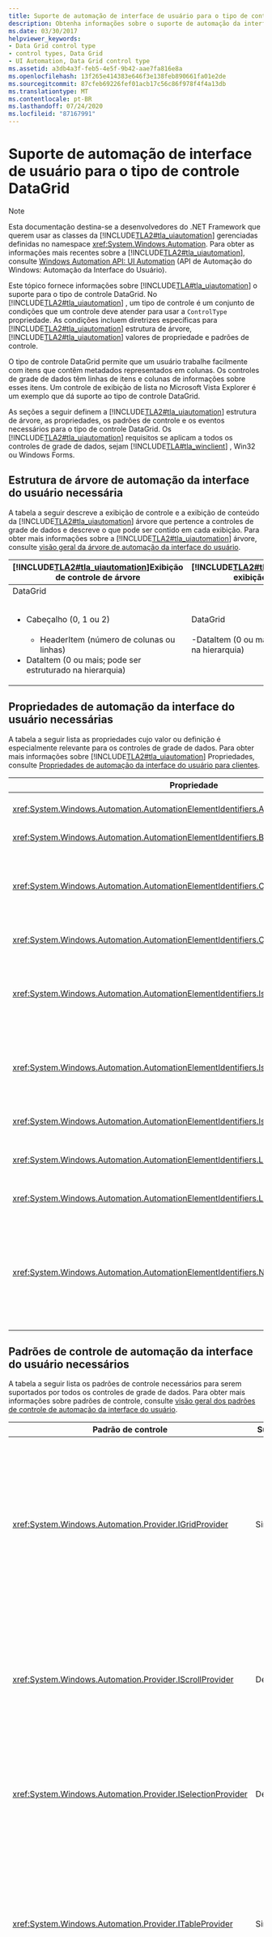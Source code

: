 ```yaml
---
title: Suporte de automação de interface de usuário para o tipo de controle DataGrid
description: Obtenha informações sobre o suporte de automação da interface do usuário para o tipo de controle DataGrid. Aprenda a estrutura de árvore, as propriedades, os padrões de controle e os eventos necessários.
ms.date: 03/30/2017
helpviewer_keywords:
- Data Grid control type
- control types, Data Grid
- UI Automation, Data Grid control type
ms.assetid: a3db4a3f-feb5-4e5f-9b42-aae7fa816e8a
ms.openlocfilehash: 13f265e414383e646f3e138feb890661fa01e2de
ms.sourcegitcommit: 87cfeb69226fef01acb17c56c86f978f4f4a13db
ms.translationtype: MT
ms.contentlocale: pt-BR
ms.lasthandoff: 07/24/2020
ms.locfileid: "87167991"
---
```

# <a name="ui-automation-support-for-the-datagrid-control-type"></a>Suporte de automação de interface de usuário para o tipo de controle DataGrid
> [!NOTE]
> Esta documentação destina-se a desenvolvedores do .NET Framework que querem usar as classes da [!INCLUDE[TLA2#tla_uiautomation](../../../includes/tla2sharptla-uiautomation-md.md)] gerenciadas definidas no namespace <xref:System.Windows.Automation>. Para obter as informações mais recentes sobre a [!INCLUDE[TLA2#tla_uiautomation](../../../includes/tla2sharptla-uiautomation-md.md)], consulte [Windows Automation API: UI Automation](/windows/win32/winauto/entry-uiauto-win32) (API de Automação do Windows: Automação da Interface do Usuário).  
  
 Este tópico fornece informações sobre [!INCLUDE[TLA#tla_uiautomation](../../../includes/tlasharptla-uiautomation-md.md)] o suporte para o tipo de controle DataGrid. No [!INCLUDE[TLA2#tla_uiautomation](../../../includes/tla2sharptla-uiautomation-md.md)] , um tipo de controle é um conjunto de condições que um controle deve atender para usar a `ControlType` propriedade. As condições incluem diretrizes específicas para [!INCLUDE[TLA2#tla_uiautomation](../../../includes/tla2sharptla-uiautomation-md.md)] estrutura de árvore, [!INCLUDE[TLA2#tla_uiautomation](../../../includes/tla2sharptla-uiautomation-md.md)] valores de propriedade e padrões de controle.  
  
 O tipo de controle DataGrid permite que um usuário trabalhe facilmente com itens que contêm metadados representados em colunas. Os controles de grade de dados têm linhas de itens e colunas de informações sobre esses itens. Um controle de exibição de lista no Microsoft Vista Explorer é um exemplo que dá suporte ao tipo de controle DataGrid.  
  
 As seções a seguir definem a [!INCLUDE[TLA2#tla_uiautomation](../../../includes/tla2sharptla-uiautomation-md.md)] estrutura de árvore, as propriedades, os padrões de controle e os eventos necessários para o tipo de controle DataGrid. Os [!INCLUDE[TLA2#tla_uiautomation](../../../includes/tla2sharptla-uiautomation-md.md)] requisitos se aplicam a todos os controles de grade de dados, sejam [!INCLUDE[TLA#tla_winclient](../../../includes/tlasharptla-winclient-md.md)] , Win32 ou Windows Forms.  
  
## <a name="required-ui-automation-tree-structure"></a>Estrutura de árvore de automação da interface do usuário necessária  
 A tabela a seguir descreve a exibição de controle e a exibição de conteúdo da [!INCLUDE[TLA2#tla_uiautomation](../../../includes/tla2sharptla-uiautomation-md.md)] árvore que pertence a controles de grade de dados e descreve o que pode ser contido em cada exibição. Para obter mais informações sobre a [!INCLUDE[TLA2#tla_uiautomation](../../../includes/tla2sharptla-uiautomation-md.md)] árvore, consulte [visão geral da árvore de automação da interface do usuário](ui-automation-tree-overview.md).  
  
|[!INCLUDE[TLA2#tla_uiautomation](../../../includes/tla2sharptla-uiautomation-md.md)]Exibição de controle de árvore|[!INCLUDE[TLA2#tla_uiautomation](../../../includes/tla2sharptla-uiautomation-md.md)]Árvore-exibição de conteúdo|  
|------------------------------------------------------------------------------------------------|------------------------------------------------------------------------------------------------|  
|DataGrid<br /><br /> <ul><li>Cabeçalho (0, 1 ou 2)<br /><br /> <ul><li>HeaderItem (número de colunas ou linhas)</li></ul></li><li>DataItem (0 ou mais; pode ser estruturado na hierarquia)</li></ul>|DataGrid<br /><br /> -DataItem (0 ou mais; pode ser estruturado na hierarquia)|  
  
<a name="Required_UI_Automation_Properties"></a>
## <a name="required-ui-automation-properties"></a>Propriedades de automação da interface do usuário necessárias  
 A tabela a seguir lista as propriedades cujo valor ou definição é especialmente relevante para os controles de grade de dados. Para obter mais informações sobre [!INCLUDE[TLA2#tla_uiautomation](../../../includes/tla2sharptla-uiautomation-md.md)] Propriedades, consulte [Propriedades de automação da interface do usuário para clientes](ui-automation-properties-for-clients.md).  
  
|Propriedade|Valor|Anotações|  
|--------------|-----------|-----------|  
|<xref:System.Windows.Automation.AutomationElementIdentifiers.AutomationIdProperty>|Consulte observações.|O valor dessa propriedade precisa ser exclusivo em todos os controles em um aplicativo.|  
|<xref:System.Windows.Automation.AutomationElementIdentifiers.BoundingRectangleProperty>|Consulte observações.|O retângulo mais externo que contém o controle inteiro.|  
|<xref:System.Windows.Automation.AutomationElementIdentifiers.ClickablePointProperty>|Consulte observações.|Com suporte se houver um retângulo delimitador. Se nem todos os pontos dentro do retângulo delimitador forem clicáveis e você executar um teste de clique especializado, substitua e forneça um ponto clicável.|  
|<xref:System.Windows.Automation.AutomationElementIdentifiers.ControlTypeProperty>|DataGrid|Esse valor é o mesmo para todas as estruturas de interface do usuário.|  
|<xref:System.Windows.Automation.AutomationElementIdentifiers.IsContentElementProperty>|True|O valor dessa propriedade sempre deve ser verdadeiro. Isso significa que o controle de grade de dados sempre deve estar na exibição de conteúdo da [!INCLUDE[TLA2#tla_uiautomation](../../../includes/tla2sharptla-uiautomation-md.md)] árvore.|  
|<xref:System.Windows.Automation.AutomationElementIdentifiers.IsControlElementProperty>|True|O valor dessa propriedade sempre deve ser verdadeiro. Isso significa que o controle de grade de dados sempre deve estar na exibição de controle da [!INCLUDE[TLA2#tla_uiautomation](../../../includes/tla2sharptla-uiautomation-md.md)] árvore.|  
|<xref:System.Windows.Automation.AutomationElementIdentifiers.IsKeyboardFocusableProperty>|Consulte observações.|Se o controle puder receber o foco do teclado, ele deverá dar suporte a essa propriedade.|  
|<xref:System.Windows.Automation.AutomationElementIdentifiers.LabeledByProperty>|Consulte observações.|Se houver um rótulo de texto estático, essa propriedade deverá expor uma referência a esse controle.|  
|<xref:System.Windows.Automation.AutomationElementIdentifiers.LocalizedControlTypeProperty>|"grade de dados"|Cadeia de caracteres localizada correspondente ao tipo de controle DataGrid.|  
|<xref:System.Windows.Automation.AutomationElementIdentifiers.NameProperty>|Consulte observações.|O controle de grade de dados normalmente Obtém o valor de sua `Name` propriedade de um rótulo de texto estático. Se não houver um rótulo de texto estático, um desenvolvedor de aplicativo deverá atribuir um valor para a `Name` propriedade. O valor da `Name` Propriedade nunca deve ser o conteúdo textual do controle de edição.|  
  
## <a name="required-ui-automation-control-patterns"></a>Padrões de controle de automação da interface do usuário necessários  
 A tabela a seguir lista os padrões de controle necessários para serem suportados por todos os controles de grade de dados. Para obter mais informações sobre padrões de controle, consulte [visão geral dos padrões de controle de automação da interface do usuário](ui-automation-control-patterns-overview.md).  
  
|Padrão de controle|Suporte|Anotações|  
|---------------------|-------------|-----------|  
|<xref:System.Windows.Automation.Provider.IGridProvider>|Sim|O próprio controle de grade de dados sempre dá suporte ao padrão de controle de grade porque os itens que ele contém metadados que são dispostos em uma grade.|  
|<xref:System.Windows.Automation.Provider.IScrollProvider>|Depende|A capacidade de rolar a grade de dados depende do conteúdo e se as barras de rolagem estão presentes.|  
|<xref:System.Windows.Automation.Provider.ISelectionProvider>|Depende|A capacidade de selecionar a grade de dados depende do conteúdo.|  
|<xref:System.Windows.Automation.Provider.ITableProvider>|Sim|O controle de grade de dados sempre tem um cabeçalho dentro de sua subárvore, de modo que o padrão de controle de tabela deve ser suportado.|  
  
 Os itens de dados dentro dos contêineres de grade de dados terão suporte no mínimo:  
  
- Padrão de controle de item de seleção (se a grade de dados for selecionável)  
  
- Padrão de controle de item de rolagem (se a grade de dados for rolável)  
  
- Padrão de controle de item de grade  
  
- padrão de controle Item de Tabela  
  
<a name="Required_UI_Automation_Events"></a>
## <a name="required-ui-automation-events"></a>Eventos de automação da interface do usuário necessários  
 A tabela a seguir lista os [!INCLUDE[TLA2#tla_uiautomation](../../../includes/tla2sharptla-uiautomation-md.md)] eventos necessários para serem suportados por todos os controles de grade de dados. Para obter mais informações sobre eventos, consulte [visão geral dos eventos de automação da interface do usuário](ui-automation-events-overview.md).  
  
|[!INCLUDE[TLA2#tla_uiautomation](../../../includes/tla2sharptla-uiautomation-md.md)]Circunstância|Suporte|Anotações|  
|---------------------------------------------------------------------------------|-------------|-----------|  
|<xref:System.Windows.Automation.AutomationElementIdentifiers.AutomationFocusChangedEvent>|Obrigatório|Nenhum|  
|<xref:System.Windows.Automation.AutomationElementIdentifiers.BoundingRectangleProperty>evento de alteração de propriedade.|Obrigatório|Nenhum|  
|<xref:System.Windows.Automation.AutomationElementIdentifiers.IsEnabledProperty>evento de alteração de propriedade.|Obrigatório|Nenhum|  
|<xref:System.Windows.Automation.AutomationElementIdentifiers.IsOffscreenProperty>evento de alteração de propriedade.|Obrigatório|Nenhum|  
|<xref:System.Windows.Automation.AutomationElementIdentifiers.LayoutInvalidatedEvent>|Depende|Nenhum|  
|<xref:System.Windows.Automation.AutomationElementIdentifiers.StructureChangedEvent>|Obrigatório|Nenhum|  
|<xref:System.Windows.Automation.MultipleViewPatternIdentifiers.CurrentViewProperty>evento de alteração de propriedade.|Depende|Nenhum|  
|<xref:System.Windows.Automation.ScrollPatternIdentifiers.HorizontallyScrollableProperty>evento de alteração de propriedade.|Depende|Se o controle oferecer suporte ao padrão de rolagem, ele deverá dar suporte a esse evento.|  
|<xref:System.Windows.Automation.ScrollPatternIdentifiers.HorizontalScrollPercentProperty>evento de alteração de propriedade.|Depende|Se o controle oferecer suporte ao padrão de rolagem, ele deverá dar suporte a esse evento.|  
|<xref:System.Windows.Automation.ScrollPatternIdentifiers.HorizontalViewSizeProperty>evento de alteração de propriedade.|Depende|Se o controle oferecer suporte ao padrão de rolagem, ele deverá dar suporte a esse evento.|  
|<xref:System.Windows.Automation.ScrollPatternIdentifiers.VerticalScrollPercentProperty>evento de alteração de propriedade.|Depende|Se o controle oferecer suporte ao padrão de rolagem, ele deverá dar suporte a esse evento.|  
|<xref:System.Windows.Automation.ScrollPatternIdentifiers.VerticallyScrollableProperty>evento de alteração de propriedade.|Depende|Se o controle oferecer suporte ao padrão de rolagem, ele deverá dar suporte a esse evento.|  
|<xref:System.Windows.Automation.ScrollPatternIdentifiers.VerticalViewSizeProperty>evento de alteração de propriedade.|Depende|Se o controle oferecer suporte ao padrão de rolagem, ele deverá dar suporte a esse evento.|  
|<xref:System.Windows.Automation.SelectionPatternIdentifiers.InvalidatedEvent>|Obrigatório|Nenhum|  
  
## <a name="date-grid-control-type-example"></a>Exemplo de tipo de controle de grade de data  
 A imagem a seguir ilustra um controle de exibição de lista que implementa o tipo de controle DataGrid.  
  
 ![Gráfico de um controle de exibição de lista com dois itens de dados](./media/uiauto-data-grid-detailed.GIF "uiauto_data_grid_detailed")  
  
 A exibição de controle e a exibição de conteúdo da [!INCLUDE[TLA2#tla_uiautomation](../../../includes/tla2sharptla-uiautomation-md.md)] árvore que pertencem ao controle de exibição de lista são exibidas abaixo. Os padrões de controle para cada elemento de automação são mostrados entre parênteses.  
  
|[!INCLUDE[TLA2#tla_uiautomation](../../../includes/tla2sharptla-uiautomation-md.md)]Exibição de controle de árvore|[!INCLUDE[TLA2#tla_uiautomation](../../../includes/tla2sharptla-uiautomation-md.md)]Árvore-exibição de conteúdo|  
|------------------------------------------------------------------------------------------------|------------------------------------------------------------------------------------------------|  
|<ul><li>DataGrid (tabela, grade, seleção)</li><li>Cabeçalho<br /><br /> <ul><li>HeaderItem "Name" (Invoke)</li><li>HeaderItem "data de modificação" (invocar)</li><li>HeaderItem "Size" (Invoke)</li></ul></li><li>Grupo "contoso" (TableItem, GridItem, SelectionItem, tabela *, grade \* )<br /><br /> <ul><li>DataItem "contas Receivable.doc" (SelectionItem, Invoke, TableItem \* , GridItem \* )</li><li>DataItem "contas Payable.doc" (SelectionItem, Invoke, TableItem \* , GridItem \* )</li></ul></li></ul>|<ul><li>DataGrid (tabela, grade, seleção)</li><li>Grupo "contoso" (TableItem, GridItem, SelectionItem, tabela *, grade \* )<br /><br /> <ul><li>DataItem "contas Receivable.doc" (SelectionItem, Invoke, TableItem \* , GridItem \* )</li><li>DataItem "contas Payable.doc" (SelectionItem, Invoke, TableItem \* , GridItem \* )</li></ul></li></ul>|  
  
 \*O exemplo anterior mostra um DataGrid que contém vários níveis de controles. O controle Group ("contoso") contém dois controles DataItem ("accounts Receivable.doc" e "accounts Payable.doc"). Um par DataGrid/GridItem é independente de um par em outro nível. Os controles de DataItem em um grupo também podem ser expostos como um tipo de controle ListItem, permitindo que eles sejam apresentados mais claramente como objetos selecionáveis, e não como elementos de dados simples. Este exemplo não inclui os subelementos dos itens de dados agrupados.  
  
## <a name="see-also"></a>Confira também

- <xref:System.Windows.Automation.ControlType.DataGrid>
- [Visão Geral dos Tipos de Controle de Automação de Interface do Usuário](ui-automation-control-types-overview.md)
- [Visão geral de automação da interface do usuário](ui-automation-overview.md)
